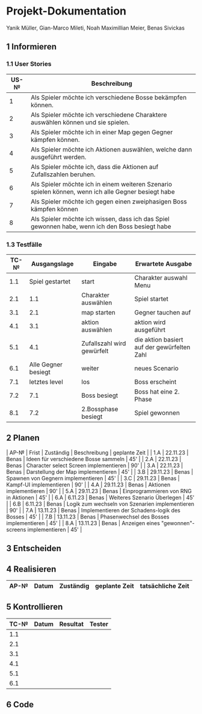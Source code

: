 # Projekt-Dokumentation 
 
Yanik Müller, Gian-Marco Mileti, Noah Maximillian Meier, Benas Sivickas

## 1 Informieren


### 1.1 User Stories

| US-№ |   Beschreibung                       |
| ---- |   ---------------------------------- |
| 1 | Als Spieler möchte ich verschiedene Bosse bekämpfen können.|
| 2| Als Spieler möchte ich verschiedene Charaktere auswählen können und sie spielen.|
| 3| Als Spieler möchte ich in einer Map gegen Gegner kämpfen können.|
| 4| Als Spieler möchte ich Aktionen auswählen, welche dann ausgeführt werden.|
| 5| Als Spieler möchte ich, dass die Aktionen auf Zufallszahlen beruhen.|
| 6| Als Spieler möchte ich in einem weiteren Szenario spielen können, wenn ich alle Gegner besiegt habe|
| 7| Als Spieler möchte ich gegen einen zweiphasigen Boss kämpfen können|
| 8| Als Spieler möchte ich wissen, dass ich das Spiel gewonnen habe, wenn ich den Boss besiegt habe|


### 1.3 Testfälle

| TC-№ | Ausgangslage | Eingabe | Erwartete Ausgabe |
| ---- | ------------ | ------- | ----------------- |
|1.1|Spiel gestartet|start|Charakter auswahl Menu|
|2.1|1.1|Charakter auswählen|Spiel startet|
|3.1|2.1|map starten|Gegner tauchen auf|
|4.1|3.1|aktion auswählen|aktion wird ausgeführt|
|5.1|4.1|Zufallszahl wird gewürfelt|die aktion basiert auf der gewürfelten Zahl|
|6.1|Alle Gegner besiegt| weiter| neues Scenario|
|7.1|letztes level|los|Boss erscheint|
|7.2|7.1|Boss besiegt|Boss hat eine 2. Phase|
|8.1|7.2|2.Bossphase besiegt|Spiel gewonnen|


## 2 Planen

| AP-№ | Frist | Zuständig | Beschreibung | geplante Zeit |
| 1.A | 22.11.23 | Benas | Ideen für verschiedene Bosse sammeln | 45' |
| 2.A | 22.11.23 | Benas | Character select Screen implementieren | 90' |
| 3.A | 22.11.23 | Benas | Darstellung der Map implementieren | 45' |
| 3.B | 29.11.23 | Benas | Spawnen von Gegnern implementieren | 45' |
| 3.C | 29.11.23 | Benas | Kampf-UI implementieren | 90' |
| 4.A | 29.11.23 | Benas | Aktionen implementieren | 90' |
| 5.A | 29.11.23 | Benas | Einprogrammieren von RNG in Aktionen | 45' |
| 6.A | 6.11.23 | Benas | Weiteres Szenario Überlegen | 45' |
| 6.B | 6.11.23 | Benas | Logik zum wechseln von Szenarien implementieren | 90' |
| 7.A | 13.11.23 | Benas | Implementieren der Schadens-logik des Bosses | 45' |
| 7.B | 13.11.23 | Benas | Phasenwechsel des Bosses implementieren | 45' |
| 8.A | 13.11.23 | Benas | Anzeigen eines "gewonnen"-screens implementieren | 45' |




## 3 Entscheiden


## 4 Realisieren

| AP-№ | Datum | Zuständig | geplante Zeit | tatsächliche Zeit |
| ---- | ----- | --------- | ------------- | ----------------- |


## 5 Kontrollieren

| TC-№ | Datum | Resultat | Tester |
| ---- | ----- | -------- | ------ |
| 1.1  |      | |       |
| 2.1  |    | |       |
| 3.1  |     | |      |
| 4.1  || |       |
| 5.1  || |        |
| 6.1  || |       |



## 6 Code


